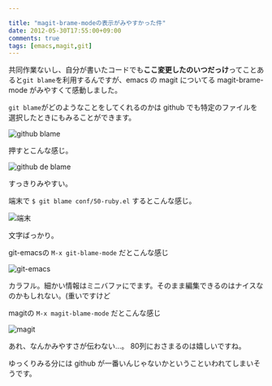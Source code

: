 ```yaml
---

title: "magit-brame-modeの表示がみやすかった件"
date: 2012-05-30T17:55:00+09:00
comments: true
tags: [emacs,magit,git]
---
```

共同作業ないし、自分が書いたコードでも**ここ変更したのいつだっけ**ってことあると`git blame`を利用するんですが、emacs の magit についてる magit-brame-mode がみやすくて感動しました。

`git blame`がどのようなことをしてくれるのかは github でも特定のファイルを選択したときにもみることができます。

![github blame](http://media.tumblr.com/tumblr_m4th98QljM1qk2e7q.jpg)

押すとこんな感じ。

![github de blame](http://media.tumblr.com/tumblr_m4thgjx4eq1qk2e7q.jpg)

すっきりみやすい。

端末で `$ git blame conf/50-ruby.el` するとこんな感じ。

![端末](http://media.tumblr.com/tumblr_m4thlzshOW1qk2e7q.jpg)

文字ばっかり。

git-emacsの `M-x git-blame-mode` だとこんな感じ

![git-emacs](http://media.tumblr.com/tumblr_m4throQoHf1qk2e7q.jpg)

カラフル。細かい情報はミニバファにでます。そのまま編集できるのはナイスなのかもしれない。(重いですけど

magitの `M-x magit-blame-mode` だとこんな感じ

![magit](http://media.tumblr.com/tumblr_m4thwdwoK61qk2e7q.jpg)

あれ、なんかみやすさが伝わない…。
80列におさまるのは嬉しいですね。

ゆっくりみる分には github が一番いんじゃないかということいわれてしまいそうです。
